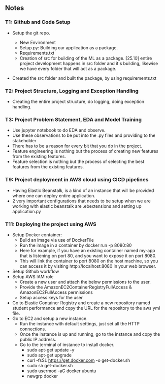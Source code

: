## Notes

### T1: Github and Code Setup
- Setup the git repo.
    - New Environment
    - Setup.py: Building our application as a package.
    - Requirements.txt
    - Creation of src for building of the ML as a package. [25.10] entire project development happens in src folder and it's building, likewise we have every folder that will act as a package.

- Created the src folder and built the package, by using requirements.txt

### T2: Project Structure, Logging and Exception Handling
- Creating the entire project structure, do logging, doing exception handling.  

### T3: Project Problem Statement, EDA and Model Training
- Use jupyter notebook to do EDA and observe.
- Use these observations to be put into the .py files and providing to the stakeholder
- There has to be a reason for every bit that you do in the project.
- Feature engineering is nothing but the process of creating new features from the existing features.
- Feature selection is nothing but the process of selecting the best features from the existing features.


### T9: Project deployment in AWS cloud using CICD pipelines
- Having Elastic Beanstalk, is a kind of an instance that will be provided where one can deploy entire application.
- 2 very important configurations that needs to be setup when we are working with elastic beanstalk are .ebextensions and setting up application.py

### T11: Deploying the project using AWS
- Setup Docker container:
    - Build an image via use of DockerFile
    - Run the image in a container by docker run -p 8080:80 <image-name>
    - Here for example, if you have an existing container named my-app that is listening on port 80, and you want to expose it on port 8080.
    - This will link the container to port 8080 on the host machine, so you can access it by visiting http://localhost:8080 in your web browser.
- Setup Github workflow
- Setup AWS IAM role
    - Create a new user and attach the below permissions to the user.
    - Provide the AmazonEC2ContainerRegistryFullAccess & AmazonEC2FullAccess permissions
    - Setup access keys for the user
- Go to Elastic Container Registry and create a new repository named student performance and copy the URL for the repository to the aws yml file.
- Go to EC2 and setup a new instance.
    - Run the instance with default settings, just set all the HTTP connections.
    - Once the instance is up and running, go to the instance and copy the public IP address.
    - Go to the terminal of instance to install docker.
        - sudo apt-get update -y
        - sudo apt-get upgrade
        - curl -fsSL https://get.docker.com -o get-docker.sh
        - sudo sh get-docker.sh
        - sudo usermod -aG docker ubuntu
        - newgrp docker
        


    